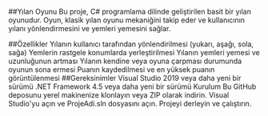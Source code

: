 ##Yılan Oyunu
Bu proje, C# programlama dilinde geliştirilen basit bir yılan oyunudur. Oyun, klasik yılan oyunu mekaniğini takip eder ve kullanıcının yılanı yönlendirmesini ve yemleri yemesini sağlar.

##Özellikler
Yılanın kullanıcı tarafından yönlendirilmesi (yukarı, aşağı, sola, sağa)
Yemlerin rastgele konumlarda yerleştirilmesi
Yılanın yemleri yemesi ve uzunluğunun artması
Yılanın kendine veya oyuna çarpması durumunda oyunun sona ermesi
Puanın kaydedilmesi ve en yüksek puanın görüntülenmesi
##Gereksinimler
Visual Studio 2019 veya daha yeni bir sürümü
.NET Framework 4.5 veya daha yeni bir sürümü
Kurulum
Bu GitHub deposunu yerel makinenize klonlayın veya ZIP olarak indirin.
Visual Studio'yu açın ve ProjeAdi.sln dosyasını açın.
Projeyi derleyin ve çalıştırın.
